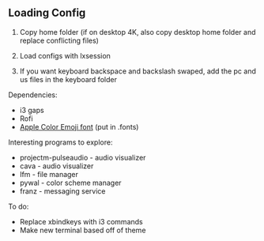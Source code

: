 ## Loading Config

1. Copy home folder (if on desktop 4K, also copy desktop home folder and replace conflicting files)

2. Load configs with lxsession

3. If you want keyboard backspace and backslash swaped, add the pc and us files in the keyboard folder

Dependencies:
* i3 gaps
* Rofi
* [Apple Color Emoji font](https://www.joypixels.com/downloadfonts) (put in .fonts)


Interesting programs to explore:
* projectm-pulseaudio - audio visualizer
* cava - audio visualizer
* lfm - file manager
* pywal - color scheme manager
* franz - messaging service

To do:
* Replace xbindkeys with i3 commands
* Make new terminal based off of theme
